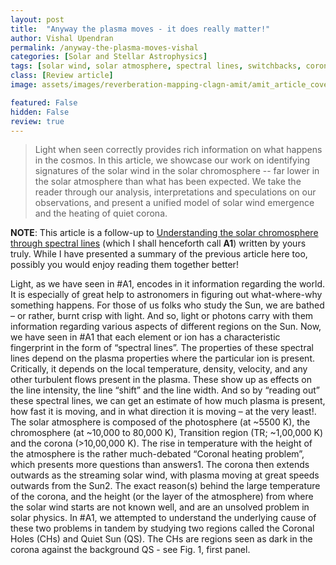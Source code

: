 ```yaml
---
layout: post
title:  "Anyway the plasma moves - it does really matter!"
author: Vishal Upendran
permalink: /anyway-the-plasma-moves-vishal
categories: [Solar and Stellar Astrophysics]
tags: [solar wind, solar atmosphere, spectral lines, switchbacks, coronal heating]
class: [Review article]
image: assets/images/reverberation-mapping-clagn-amit/amit_article_cover.jpg

featured: False
hidden: False
review: true
---
```


> Light when seen correctly provides rich information on what happens in the cosmos. In this article, we showcase our work on identifying signatures of the solar wind in the solar chromosphere -- far lower in the solar atmosphere than what has been expected. We take the reader through our analysis, interpretations and speculations on our observations, and present a unified model of solar wind emergence and the heating of quiet corona.

>

**NOTE**: This article is a follow-up to [Understanding the solar chromosphere through spectral lines](https://cosmicvarta.in/vishal_machine_learning_corona_article.) (which I shall henceforth call **A1**) written by yours truly. While I have presented a summary of the previous article here too, possibly you would enjoy reading them together better!

Light, as we have seen in #A1, encodes in it information regarding the world. It is especially of great help to astronomers in figuring out what-where-why something happens. For those of us folks who study the Sun, we are bathed – or rather, burnt crisp with light. And so, light or photons carry with them information regarding various aspects of different regions on the Sun.
Now, we have seen in #A1 that each element or ion has a characteristic fingerprint in the form of “spectral lines”. The properties of these spectral lines depend on the plasma properties where the particular ion is present. Critically, it depends on the local temperature, density, velocity, and any other turbulent flows present in the plasma. These show up as effects on the line intensity, the line “shift” and the line width. And so by “reading out” these spectral lines, we can get an estimate of how much plasma is present, how fast it is moving, and in what direction it is moving – at the very least!.
The solar atmosphere is composed of the photosphere (at ~5500 K), the chromosphere (at ~10,000 to 80,000 K), Transition region (TR; ~1,00,000 K) and the corona (>10,00,000 K). The rise in temperature with the height of the atmosphere is the rather much-debated “Coronal heating problem”, which presents more questions than answers1. The corona then extends outwards as the streaming solar wind, with plasma moving at great speeds outwards from the Sun2. The exact reason(s) behind the large temperature of the corona, and the height (or the layer of the atmosphere) from where the solar wind starts are not known well, and are an unsolved problem in solar physics.
In #A1, we attempted to understand the underlying cause of these two problems in tandem by studying two regions called the Coronal Holes (CHs) and Quiet Sun (QS). The CHs are regions seen as dark in the corona against the background QS - see Fig. 1, first panel.
